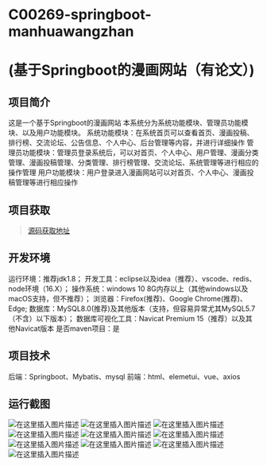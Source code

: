 # C00269-springboot-manhuawangzhan
# (基于Springboot的漫画网站（有论文）)
## 项目简介
这是一个基于Springboot的漫画网站
本系统分为系统功能模块、管理员功能模块、以及用户功能模块。
系统功能模块：在系统首页可以查看首页、漫画投稿、排行榜、交流论坛、公告信息、个人中心、后台管理等内容，并进行详细操作
管理员功能模块：管理员登录系统后，可以对首页、个人中心、用户管理、漫画分类管理、漫画投稿管理、分类管理、排行榜管理、交流论坛、系统管理等进行相应的操作管理
用户功能模块：用户登录进入漫画网站可以对首页、个人中心、漫画投稿管理等进行相应操作



## 项目获取
> [源码获取地址](http://www.manoncode.cn/details?id=269)

 
## 开发环境

运行环境：推荐jdk1.8；
开发工具：eclipse以及idea（推荐）、vscode、redis、node环境（16.X）；
操作系统：windows 10 8G内存以上（其他windows以及macOS支持，但不推荐）；
浏览器：Firefox(推荐)、Google Chrome(推荐)、Edge;
数据库：MySQL8.0(推荐)及其他版本（支持，但容易异常尤其MySQL5.7（不含）以下版本）；
数据库可视化工具：Navicat Premium 15（推荐）以及其他Navicat版本
是否maven项目：是

## 项目技术
 
后端：Springboot、Mybatis、mysql
前端：html、elemetui、vue、axios


## 运行截图
![在这里插入图片描述](https://img-blog.csdnimg.cn/direct/11ecb1f6cd3e4a43a11995edca3f6c86.png#pic_center)
![在这里插入图片描述](https://img-blog.csdnimg.cn/direct/d9ff8372702b4bb9bb99dafa92d8553e.png#pic_center)
![在这里插入图片描述](https://img-blog.csdnimg.cn/direct/7373bf85a5434bdb81022089096d4317.png#pic_center)
![在这里插入图片描述](https://img-blog.csdnimg.cn/direct/e1f48500186048258395dc01de8380c3.png#pic_center)
![在这里插入图片描述](https://img-blog.csdnimg.cn/direct/2174015990c34122a37a57a627cd517a.png#pic_center)
![在这里插入图片描述](https://img-blog.csdnimg.cn/direct/2e563c2cb2534a7595c749ea84fd8b3e.png#pic_center)
![在这里插入图片描述](https://img-blog.csdnimg.cn/direct/15ec8ab0273d43c38306cd65035db168.png#pic_center)
![在这里插入图片描述](https://img-blog.csdnimg.cn/direct/54968f7c518647bfaae1aee4bfd44e82.png#pic_center)
![在这里插入图片描述](https://img-blog.csdnimg.cn/direct/4714f9d9aa234f3daa8f8c8a74d91af6.png#pic_center)
![在这里插入图片描述](https://img-blog.csdnimg.cn/direct/dbc2812c22eb4e12955a38cbc49bc650.png#pic_center)

